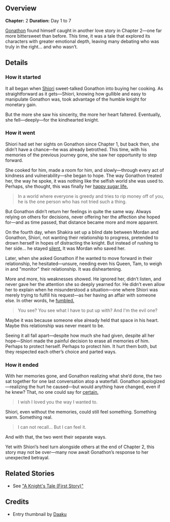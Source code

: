 <!-- title: The Humble Knight and the Witch -->
<!-- quote: If I were to describe our relationship... It was kindness. -->
<!-- chapters: 1 -->
<!-- images:  (Gonathon offering Shiori to live together), (Shiori drowning to disrupt Gonathon's blind date), (Gonathon stumbles upon Shiori's "affair"), (Shiori's letter to Gonathon before erasing her memories of him), (Shiori, having erased her memories, chatting with Gonathon) -->
<!-- model: false -->

## Overview

**Chapter:** 2
**Duration:** Day 1 to 7

[Gonathon](#entry:gigi-entry) found himself caught in another love story in Chapter 2—one far more bittersweet than before. This time, it was a tale that explored its characters with greater emotional depth, leaving many debating who was truly in the right… and who wasn’t.

## Details

### How it started

It all began when [Shiori](#entry:shiori-entry) sweet-talked Gonathon into buying her cooking. As straightforward as it gets—Shiori, knowing how gullible and easy to manipulate Gonathon was, took advantage of the humble knight for monetary gain.

But the more she saw his sincerity, the more her heart faltered. Eventually, she fell—deeply—for the kindhearted knight.

### How it went

Shiori had set her sights on Gonathon since Chapter 1, but back then, she didn’t have a chance—he was already betrothed. This time, with his memories of the previous journey gone, she saw her opportunity to step forward.

She cooked for him, made a room for him, and slowly—through every act of kindness and vulnerability—she began to hope. The way Gonathon treated her, the way he spoke, it was nothing like the selfish world she was used to. Perhaps, she thought, this was finally her [happy sugar life.](https://www.youtube.com/live/gVAtGMLBJos?si=XSS4XZlabZw1C_5-&t=9960)

> In a world where everyone is greedy and tries to rip money off of you, he is the one person who has not tried such a thing.

But Gonathon didn’t return her feelings in quite the same way. Always relying on others for decisions, never offering her the affection she hoped for—and as time passed, that distance became more and more apparent.

On the fourth day, when Shakira set up a blind date between Mordan and Gonathon, Shiori, not wanting their relationship to progress, pretended to drown herself in hopes of distracting the knight. But instead of rushing to her side… he stayed [silent.](https://www.youtube.com/live/l9VpZ0kmpeY?si=CU6VwaEVdoWmBgHL&t=7527) It was Mordan who saved her.

Later, when she asked Gonathon if he wanted to move forward in their relationship, he hesitated—unsure, needing even his Queen, Tam, to weigh in and "monitor" their relationship. It was disheartening.

More and more, his weaknesses showed. He ignored her, didn’t listen, and never gave her the attention she so deeply yearned for. He didn’t even allow her to explain when he misunderstood a situation—one where Shiori was merely trying to fulfill his request—as her having an affair with someone else. In other words, he [fumbled.](https://www.youtube.com/live/l9VpZ0kmpeY?si=dpxee3gvUJCNCkMX&t=12165)

> You see? You see what I have to put up with?
> And I'm the evil one?

Maybe it was because someone else already held that space in his heart. Maybe this relationship was never meant to be.

Seeing it all fall apart—despite how much she had given, despite all her hope—Shiori made the painful decision to erase all memories of him. Perhaps to protect herself. Perhaps to protect him. It hurt them both, but they respected each other’s choice and parted ways.

### How it ended

With her memories gone, and Gonathon realizing what she’d done, the two sat together for one last conversation atop a waterfall. Gonathon apologized—realizing the hurt he caused—but would anything have changed, even if he knew? That, no one could say for [certain.](https://www.youtube.com/live/mb91g7vQSnA?si=UZkt8f46vWLuP6Do&t=12257)

> I wish I loved you the way I wanted to.

Shiori, even without the memories, could still feel something. Something warm. Something real.

> I can not recall... But I can feel it.

And with that, the two went their separate ways.

Yet with Shiori’s heel turn alongside others at the end of Chapter 2, this story may not be over—many now await Gonathon’s response to her unexpected betrayal.

## Related Stories

- See ["A Knight's Tale (First Story)"](#entry:a-knights-tale-entry)

## Credits

- Entry thumbnail by [Daaku](https://x.com/koizumi_arata/status/1922439809542316098/)
